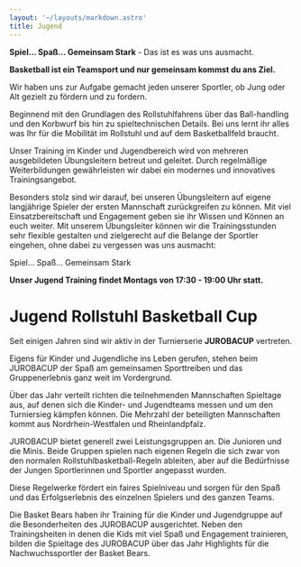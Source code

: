 ```yaml
---
layout: '~/layouts/markdown.astro'
title: Jugend
---
```


**Spiel… Spaß… Gemeinsam Stark** - Das ist es was uns ausmacht.

**Basketball ist ein Teamsport und nur gemeinsam kommst du ans Ziel.**

Wir haben uns zur Aufgabe gemacht jeden unserer Sportler, ob Jung oder Alt gezielt zu fördern und zu fordern.

Beginnend mit den Grundlagen des Rollstuhlfahrens über das Ball-handling und den Korbwurf bis hin zu spieltechnischen Details. Bei uns lernt ihr alles was Ihr für die Mobilität im Rollstuhl und auf dem Basketballfeld braucht.

Unser Training im Kinder und Jugendbereich wird von mehreren ausgebildeten Übungsleitern betreut und geleitet. Durch regelmäßige Weiterbildungen gewährleisten wir dabei ein modernes und innovatives Trainingsangebot.

Besonders stolz sind wir darauf, bei unseren Übungsleitern auf eigene langjährige Spieler der ersten Mannschaft zurückgreifen zu können. Mit viel Einsatzbereitschaft und Engagement geben sie ihr Wissen und Können an euch weiter. Mit unserem Übungsleiter können wir die Trainingsstunden sehr flexible gestalten und zielgerecht auf die Belange der Sportler eingehen, ohne dabei zu vergessen was uns ausmacht:

Spiel… Spaß… Gemeinsam Stark

**Unser Jugend Training findet Montags von 17:30 - 19:00 Uhr statt.**

# Jugend Rollstuhl Basketball Cup

Seit einigen Jahren sind wir aktiv in der Turnierserie **JUROBACUP** vertreten.

Eigens für Kinder und Jugendliche ins Leben gerufen, stehen beim JUROBACUP der Spaß am gemeinsamen Sporttreiben und das Gruppenerlebnis ganz weit im Vordergrund.

Über das Jahr verteilt richten die teilnehmenden Mannschaften Spieltage aus, auf denen sich die Kinder- und Jugendteams messen und um den Turniersieg kämpfen können. Die Mehrzahl der beteiligten Mannschaften kommt aus Nordrhein-Westfalen und Rheinlandpfalz.

JUROBACUP bietet generell zwei Leistungsgruppen an. Die Junioren und die Minis. Beide Gruppen spielen nach eigenen Regeln die sich zwar von den normalen Rollstuhlbasketball-Regeln ableiten, aber auf die Bedürfnisse der Jungen Sportlerinnen und Sportler angepasst wurden.

Diese Regelwerke fördert ein faires Spielniveau und sorgen für den Spaß und das Erfolgserlebnis des einzelnen Spielers und des ganzen Teams.

Die Basket Bears haben ihr Training für die Kinder und Jugendgruppe auf die Besonderheiten des JUROBACUP ausgerichtet. Neben den Trainingsheiten in denen die Kids mit viel Spaß und Engagement trainieren, bilden die Spieltage des JUROBACUP über das Jahr Highlights für die Nachwuchssportler der Basket Bears. 
